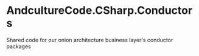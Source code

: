# AndcultureCode.CSharp.Conductors
Shared code for our onion architecture business layer's conductor packages
